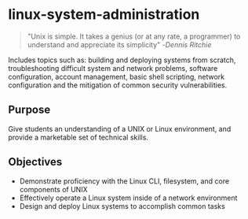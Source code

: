 # linux-system-administration

> "Unix is simple. It takes a genius (or at any rate, a programmer) to understand and appreciate its simplicity"  -*Dennis Ritchie*



Includes topics such as: building and deploying systems from scratch, troubleshooting difficult system and network problems, software configuration, account management, basic shell scripting, network configuration and the mitigation of common security vulnerabilities.

## Purpose

Give students an understanding of a UNIX or Linux environment, and provide a marketable set of technical skills.

## Objectives

- Demonstrate proficiency with the Linux CLI, filesystem, and core components of UNIX
- Effectively operate a Linux system inside of a network environment
- Design and deploy Linux systems to accomplish common tasks

